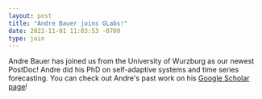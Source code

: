 ```yaml
---
layout: post
title: "Andre Bauer joins GLabs!"
date: 2022-11-01 11:03:53 -0700
type: join
---
```


Andre Bauer has joined us from the University of Wurzburg as our newest PostDoc! Andre did his PhD on self-adaptive systems and time series forecasting. You can check out Andre's past work on his [Google Scholar page](https://scholar.google.com/citations?user=E8LJS8UAAAAJ)!